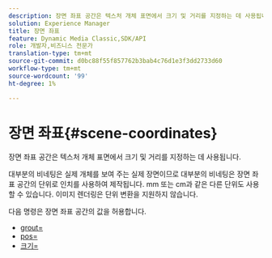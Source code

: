 ```yaml
---
description: 장면 좌표 공간은 텍스처 개체 표면에서 크기 및 거리를 지정하는 데 사용됩니다.
solution: Experience Manager
title: 장면 좌표
feature: Dynamic Media Classic,SDK/API
role: 개발자,비즈니스 전문가
translation-type: tm+mt
source-git-commit: d0bc88f55f857762b3bab4c76d1e3f3dd2733d60
workflow-type: tm+mt
source-wordcount: '99'
ht-degree: 1%

---
```



# 장면 좌표{#scene-coordinates}

장면 좌표 공간은 텍스처 개체 표면에서 크기 및 거리를 지정하는 데 사용됩니다.

대부분의 비네팅은 실제 개체를 보여 주는 실제 장면이므로 대부분의 비네팅은 장면 좌표 공간의 단위로 인치를 사용하여 제작됩니다. mm 또는 cm과 같은 다른 단위도 사용할 수 있습니다. 이미지 렌더링은 단위 변환을 지원하지 않습니다.

다음 명령은 장면 좌표 공간의 값을 허용합니다.

* [grout=](../../../../../../ir-api/http-protocol/image-rendering-api-ref/c-ir-http-protocol-ref/c-ir-http-protocol-command-reference/r-ir-grout.md#reference-73651cbbbc344adba2626ef950d3672a)
* [pos=](../../../../../../ir-api/http-protocol/image-rendering-api-ref/c-ir-http-protocol-ref/c-ir-http-protocol-command-reference/r-ir-pos.md#reference-22c10904a0ce4c8bb41c2c78104221b8)
* [크기=](../../../../../../ir-api/http-protocol/image-rendering-api-ref/c-ir-http-protocol-ref/c-ir-http-protocol-command-reference/r-ir-http-size.md#reference-1220d6fbcde4479aba91de7adacdc988)

